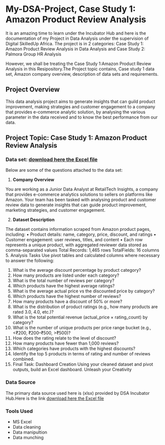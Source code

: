 # My-DSA-Project, Case Study 1: Amazon Product Review Analysis

It is an amazing time to learn under the Incubator Hub and here is the documentation of my Project in Data Analysis under the supervision of Digital SkilledUp Africa. The project is in 2 categories: Case Study 1: Amazon Product Review Analysis in Data Analysis and Case Study 2: Palmora Group HR Analysis

However, we shall be treating the Case Study 1:Amazon Product Review Analysis in this Resipository.The Project topic contains, Case study 1 data set, Amazon company overview, description of data sets and requirements.


## Project Overview

This data analysis project aims to generate insights that can guild product improvement, making strategies and customer engagement to a company that provides e-commerce analytic solution, by analysing the various parameter in the data received and to know the best performance from our data.



## Project Topic: Case Study 1: Amazon Product Review Analysis

 
### Data set: [download here the Excel file](https://github.com/mercy-adebanjo/My-DSA-Data-Analysis-Capstone-Project/blob/main/Amazon%20case%20study.xlsx)


Below are some of the questions attached to the data set:

1. **Company Overview**
 
You are working as a Junior Data Analyst at RetailTech Insights, a company that provides
e-commerce analytics solutions to sellers on platforms like Amazon. Your team has been
tasked with analysing product and customer review data to generate insights that can
guide product improvement, marketing strategies, and customer engagement.

2. **Dataset Description**
   
The dataset contains information scraped from Amazon product pages, including:
• Product details: name, category, price, discount, and ratings
• Customer engagement: user reviews, titles, and content
• Each row represents a unique product, with aggregated reviewer data
stored as comma-separated values
Total Records: 1,465 rows
TotalFields: 16 columns
5. Analysis Tasks
Use pivot tables and calculated columns where necessary to answer the following:
1. What is the average discount percentage by product category?
2. How many products are listed under each category?
3. What is the total number of reviews per category?
4. Which products have the highest average ratings?
5. What is the average actual price vs the discounted price by category?
6. Which products have the highest number of reviews?
7. How many products have a discount of 50% or more?
8. What is the distribution of product ratings (e.g., how many products are rated 3.0,
4.0, etc.)?
9. What is the total potential revenue (actual_price × rating_count) by category?
10. What is the number of unique products per price range bucket (e.g., <₹200,
₹200–₹500, >₹500)?
11. How does the rating relate to the level of discount?
12. How many products have fewer than 1,000 reviews?
13. Which categories have products with the highest discounts?
14. Identify the top 5 products in terms of rating and number of reviews combined.
4. Final Task: Dashboard Creation
Using your cleaned dataset and pivot outputs, build an Excel dashboard. Unleash your
Creativity

### Data Source

The primary data source used here is (xlsx) provided by DSA Incubator Hub.Here is the link [download here the Excel file](https://github.com/mercy-adebanjo/My-DSA-Data-Analysis-Capstone-Project/blob/main/Amazon%20case%20study.xlsx)

### Tools Used
- MS Excel
 - Data cleaning
 - Data manipultion
 - Data munching



